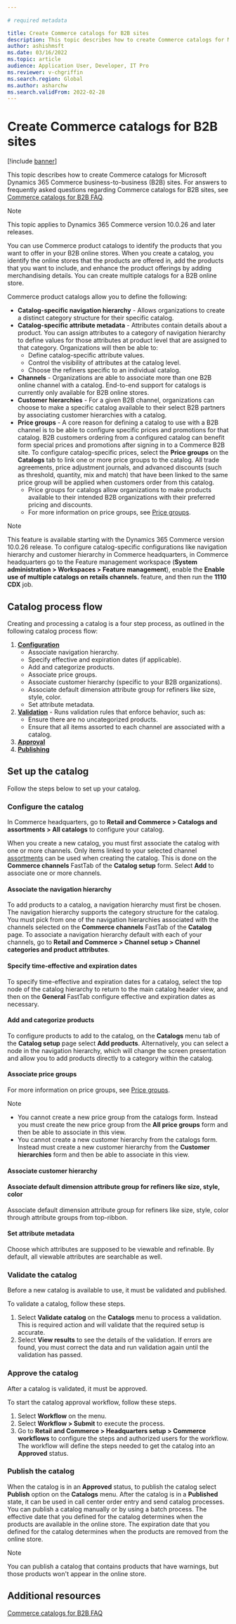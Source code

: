 ```yaml
---
  
# required metadata

title: Create Commerce catalogs for B2B sites
description: This topic describes how to create Commerce catalogs for Microsoft Dynamics 365 Commerce business-to-business (B2B) sites.
author: ashishmsft
ms.date: 03/16/2022
ms.topic: article
audience: Application User, Developer, IT Pro
ms.reviewer: v-chgriffin
ms.search.region: Global
ms.author: asharchw
ms.search.validFrom: 2022-02-28
---
```


# Create Commerce catalogs for B2B sites 

[!include [banner](includes/banner.md)]

This topic describes how to create Commerce catalogs for Microsoft Dynamics 365 Commerce business-to-business (B2B) sites. For answers to frequently asked questions regarding Commerce catalogs for B2B sites, see [Commerce catalogs for B2B FAQ](catalogs-b2b-sites-FAQ.md).

> [!NOTE]
> This topic applies to Dynamics 365 Commerce version 10.0.26 and later releases.

You can use Commerce product catalogs to identify the products that you want to offer in your B2B online stores. When you create a catalog, you identify the online stores that the products are offered in, add the products that you want to include, and enhance the product offerings by adding merchandising details. You can create multiple catalogs for a B2B online store.

Commerce product catalogs allow you to define the following:

- **Catalog-specific navigation hierarchy** - Allows organizations to create a distinct category structure for their specific catalog.
- **Catalog-specific attribute metadata** - Attributes contain details about a product. You can assign attributes to a category of navigation hierarchy to define values for those attributes at product level that are assigned to that category. Organizations will then be able to:
    - Define catalog-specific attribute values.
    - Control the visibility of attributes at the catalog level. 
    - Choose the refiners specific to an individual catalog.
- **Channels** - Organizations are able to associate more than one B2B online channel with a catalog. End-to-end support for catalogs is currently only available for B2B online stores.  
- **Customer hierarchies** - For a given B2B channel, organizations can choose to make a specific catalog available to their select B2B partners by associating customer hierarchies with a catalog. 
- **Price groups** - A core reason for defining a catalog to use with a B2B channel is to be able to configure specific prices and promotions for that catalog. B2B customers ordering from a configured catalog can benefit form special prices and promotions after signing in to a Commerce B2B site. To configure catalog-specific prices, select the **Price groups** on the **Catalogs** tab to link one or more price groups to the catalog. All trade agreements, price adjustment journals, and advanced discounts (such as threshold, quantity, mix and match) that have been linked to the same price group will be applied when customers order from this catalog.
    - Price groups for catalogs allow organizations to make products available to their intended B2B organizations with their preferred pricing and discounts. 
    - For more information on price groups, see [Price groups](price-management.md#price-groups).
  
<!-- ![Commerce product catalogs preview](./media/Commerce_Catalogs.png)-->

> [!NOTE]
> This feature is available starting with the Dynamics 365 Commerce version 10.0.26 release. To configure catalog-specific configurations like navigation hierarchy and customer hierarchy in Commerce headquarters, in Commerce headquarters go to the Feature management workspace (**System administration \> Workspaces \> Feature management**), enable the **Enable use of multiple catalogs on retails channels.** feature, and then run the **1110 CDX** job. 

<!-- ![Feature management - Enable Commerce Catalog Feature](./media/Commerce-Catalogs-Feature-Management.jpeg)-->

## Catalog process flow

Creating and processing a catalog is a four step process, as outlined in the following catalog process flow:

1. **[Configuration](#configure-the-catalog)** 
    - Associate navigation hierarchy.
    - Specify effective and expiration dates (if applicable).
    - Add and categorize products. 
    - Associate price groups.
    - Associate customer hierarchy (specific to your B2B organizations). 
    - Associate default dimension attribute group for refiners like size, style, color. 
    - Set attribute metadata.  
1. **[Validation](#validate-the-catalog)** - Runs validation rules that enforce behavior, such as: 
    - Ensure there are no uncategorized products. 
    - Ensure that all items assorted to each channel are associated with a catalog.
1. **[Approval](#approve-the-catalog)** 
1. **[Publishing](#publsih-the-catalog)**

## Set up the catalog

Follow the steps below to set up your catalog.

### Configure the catalog

In Commerce headquarters, go to **Retail and Commerce \> Catalogs and assortments \> All catalogs** to configure your catalog.

When you create a new catalog, you must first associate the catalog with one or more channels. Only items linked to your selected channel [assortments](/dynamics365/unified-operations/retail/assortments) can be used when creating the catalog. This is done on the **Commerce channels** FastTab of the **Catalog setup** form. Select **Add** to associate one or more channels. 

#### Associate the navigation hierarchy

To add products to a catalog, a navigation hierarchy must first be chosen. The navigation hierarchy supports the category structure for the catalog. You must pick from one of the navigation hierarchies associated with the channels selected on the **Commerce channels** FastTab of the **Catalog** page. To associate a navigation hierarchy default with each of your channels, go to **Retail and Commerce \> Channel setup \> Channel categories and product attributes**.

#### Specify time-effective and expiration dates

To specify time-effective and expiration dates for a catalog, select the top node of the catalog hierarchy to return to the main catalog header view, and then on the **General** FastTab configure effective and expiration dates as necessary.

#### Add and categorize products

To configure products to add to the catalog, on the **Catalogs** menu tab of the **Catalog setup** page select **Add products**. Alternatively, you can select a node in the navigation hierarchy, which will change the screen presentation and allow you to add products directly to a category within the catalog.

<!--NEED CATEGORIZATION STEPS-->

#### Associate price groups

<!--NEED INTRO, STEPS-->

For more information on price groups, see [Price groups](price-management.md#price-groups).

> [!NOTE]
> - You cannot create a new price group from the catalogs form. Instead you must create the new price group from the **All price groups** form and then be able to associate in this view.
> - You cannot create a new customer hierarchy from the catalogs form. Instead must create a new customer hierarchy from the **Customer hierarchies** form and then be able to associate in this view.

#### Associate customer hierarchy

<!--NEED INTRO, STEPS-->

#### Associate default dimension attribute group for refiners like size, style, color

Associate default dimension attribute group for refiners like size, style, color through attribute groups from top-ribbon. 

<!--NEED STEPS-->

#### Set attribute metadata

Choose which attributes are supposed to be viewable and refinable. By default, all viewable attributes are searchable as well.

<!--NEED STEPS-->

### Validate the catalog

Before a new catalog is available to use, it must be validated and published. 

To validate a catalog, follow these steps.

1. Select **Validate catalog** on the **Catalogs** menu to process a validation. This is required action and will validate that the required setup is accurate. 
1. Select **View results** to see the details of the validation. If errors are found, you must correct the data and run validation again until the validation has passed.

### Approve the catalog

After a catalog is validated, it must be approved. 

To start the catalog approval workflow, follow these steps.

1. Select **Workflow** on the menu. 
1. Select **Workflow \> Submit** to execute the process. 
1. Go to **Retail and Commerce \> Headquarters setup \> Commerce workflows** to configure the steps and authorized users for the workflow. The workflow will define the steps needed to get the catalog into an **Approved** status.

### Publish the catalog

When the catalog is in an **Approved** status, to publish the catalog select **Publish** option on the **Catalogs** menu. After the catalog is in a **Published** state, it can be used in call center order entry and send catalog processes. You can publish a catalog manually or by using a batch process. The effective date that you defined for the catalog determines when the products are available in the online store. The expiration date that you defined for the catalog determines when the products are removed from the online store.
 
> [!NOTE]
> You can publish a catalog that contains products that have warnings, but those products won't appear in the online store.

## Additional resources

[Commerce catalogs for B2B FAQ](catalogs-b2b-sites-FAQ.md)
